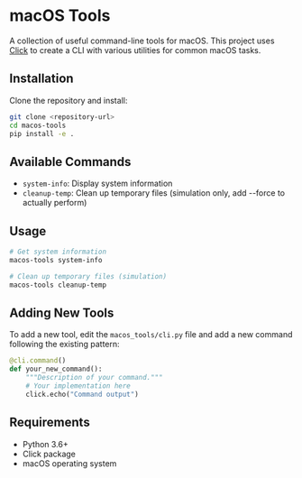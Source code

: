 # macOS Tools

A collection of useful command-line tools for macOS. This project uses [Click](https://click.palletsprojects.com/) to create a CLI with various utilities for common macOS tasks.

## Installation

Clone the repository and install:

```bash
git clone <repository-url>
cd macos-tools
pip install -e .
```

## Available Commands

- `system-info`: Display system information
- `cleanup-temp`: Clean up temporary files (simulation only, add --force to actually perform)

## Usage

```bash
# Get system information
macos-tools system-info

# Clean up temporary files (simulation)
macos-tools cleanup-temp
```

## Adding New Tools

To add a new tool, edit the `macos_tools/cli.py` file and add a new command following the existing pattern:

```python
@cli.command()
def your_new_command():
    """Description of your command."""
    # Your implementation here
    click.echo("Command output")
```

## Requirements

- Python 3.6+
- Click package
- macOS operating system

